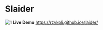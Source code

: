 # Slaider
![1](https://user-images.githubusercontent.com/100797809/171513320-28389c6a-cba6-4e16-b5d8-04862b0d7b44.png)
**Live Demo** https://rzvkoli.github.io/slaider/
